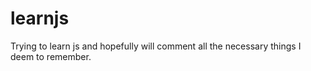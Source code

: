 # learnjs
Trying to learn js and hopefully will comment all the necessary things I deem to remember.
